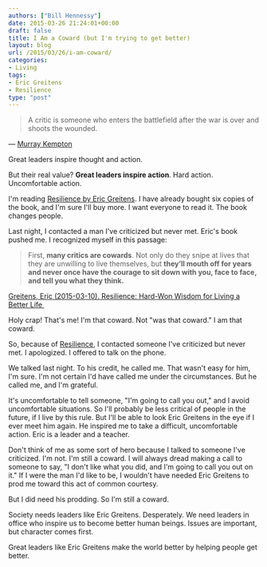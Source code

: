 ```yaml
---
authors: ["Bill Hennessy"]
date: 2015-03-26 21:24:01+00:00
draft: false
title: I Am a Coward (but I'm trying to get better)
layout: blog
url: /2015/03/26/i-am-coward/
categories:
- Living
tags:
- Eric Greitens
- Resilience
type: "post"
---
```


> 

> 
> A critic is someone who enters the battlefield after the war is over and shoots the wounded.
> 
> 






― [Murray Kempton](https://www.goodreads.com/author/show/251477.Murray_Kempton)





Great leaders inspire thought and action.



But their real value? **Great leaders inspire action**. Hard action. Uncomfortable action.

I'm reading [Resilience by Eric Greitens](https://www.amazon.com/Resilience-Hard-Won-Wisdom-Living-Better-ebook/dp/B00LZ7GSNU/ref=sr_1_1?s=digital-text&ie=UTF8&qid=1427168731&sr=1-1&keywords=resilience). I have already bought six copies of the book, and I'm sure I'll buy more. I want everyone to read it. The book changes people.

Last night, I contacted a man I've criticized but never met. Eric's book pushed me. I recognized myself in this passage:



> First, **many critics are cowards**. Not only do they snipe at lives that they are unwilling to live themselves, but **they’ll mouth off for years and never once have the courage to sit down with you, face to face, and tell you what they think.**



[Greitens, Eric (2015-03-10). Resilience: Hard-Won Wisdom for Living a Better Life ](https://www.amazon.com/Resilience-Hard-Won-Wisdom-Living-Better-ebook/dp/B00LZ7GSNU/ref=sr_1_1?s=digital-text&ie=UTF8&qid=1427168731&sr=1-1&keywords=resilience)

Holy crap! That's me! I'm that coward. Not "was that coward." I am that coward.

So, because of [Resilience](https://www.amazon.com/Resilience-Hard-Won-Wisdom-Living-Better-ebook/dp/B00LZ7GSNU/ref=sr_1_1?s=digital-text&ie=UTF8&qid=1427168731&sr=1-1&keywords=resilience), I contacted someone I've criticized but never met. I apologized. I offered to talk on the phone.

We talked last night. To his credit, he called me. That wasn't easy for him, I'm sure. I'm not certain I'd have called me under the circumstances. But he called me, and I'm grateful.

It's uncomfortable to tell someone, "I'm going to call you out," and I avoid uncomfortable situations. So I'll probably be less critical of people in the future, if I live by this rule. But I'll be able to look Eric Greitens in the eye if I ever meet him again. He inspired me to take a difficult, uncomfortable action. Eric is a leader and a teacher.

Don't think of me as some sort of hero because I talked to someone I've criticized. I'm not. I'm still a coward. I will always dread making a call to someone to say, "I don't like what you did, and I'm going to call you out on it." If I were the man I'd like to be, I wouldn't have needed Eric Greitens to prod me toward this act of common courtesy.

But I did need his prodding. So I'm still a coward.

Society needs leaders like Eric Greitens. Desperately. We need leaders in office who inspire us to become better human beings. Issues are important, but character comes first.

Great leaders like Eric Greitens make the world better by helping people get better.

